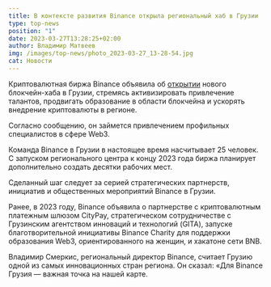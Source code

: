```yaml
---
title: В контексте развития Binance открыла региональный хаб в Грузии
type: top-news
position: "1"
date: 2023-03-27T13:28:25+02:00
author: Владимир Матвеев
img: /images/top-news/photo_2023-03-27_13-28-54.jpg
cat: Новости
---
```

Криптовалютная биржа Binance объявила об [открытии](https://www.binance.com/en/blog/community/binance-opens-a-regional-hub-in-georgia-8854914046327976377) нового блокчейн-хаба в Грузии, стремясь активизировать привлечение талантов, продвигать образование в области блокчейна и ускорять внедрение криптовалюты в регионе.

Согласно сообщению, он займется привлечением профильных специалистов в сфере Web3.

Команда Binance в Грузии в настоящее время насчитывает 25 человек. С запуском регионального центра к концу 2023 года биржа планирует дополнительно создать десятки рабочих мест. 

Сделанный шаг следует за серией стратегических партнерств, инициатив и общественных мероприятий Binance в Грузии.

Ранее, в 2023 году, Binance объявила о партнерстве с криптовалютным платежным шлюзом CityPay, стратегическом сотрудничестве с Грузинским агентством инноваций и технологий (GITA), запуске благотворительной инициативы Binance Charity для поддержки образования Web3, ориентированного на женщин, и хакатоне сети BNB.

Владимир Смеркис, региональный директор Binance, считает Грузию одной из самых инновационных стран региона. Он сказал: «Для Binance Грузия — важная точка на нашей карте.